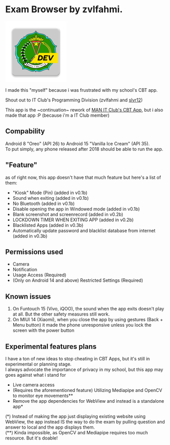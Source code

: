 # Exam Browser by zvlfahmi.

![nlogo](https://raw.githubusercontent.com/zvlfahmi/exambrowser/refs/heads/master/app/src/main/res/mipmap-xxxhdpi/ic_launcher.webp)

I made this "myself" because i was frustrated with my school's CBT app.

Shout out to IT Club's Programming Division (zvlfahmi and [slvr12](https://github.com/slvr12))

This app is the ~continuation~ rework of [MAN IT Club's CBT App](https://github.com/itclubmanmet/exambrowser-man), but i also made that app :P (because i'm a IT Club member)

## Compability 
Android 8 "Oreo" (API 26) to Android 15 "Vanilla Ice Cream" (API 35). <br>
To put simply, any phone released after 2018 should be able to run the app.

## "Feature"
as of right now, this app doesn't have that much feature but here's a list of them:

- "Kiosk" Mode (Pin) (added in v0.1b)
- Sound when exiting (added in v0.1b)
- No Bluetooth (added in v0.1b)
- Disable opening the app in Windowed mode (added in v0.1b)
- Blank screenshot and screenrecord (added in v0.2b)
- LOCKDOWN TIMER WHEN EXITING APP (added in v0.2b)
- Blacklisted Apps (added in v0.3b)
- Automatically update password and blacklist database from internet (added in v0.3b)

## Permissions used
- Camera
- Notification
- Usage Access (Required)
- (Only on Android 14 and above) Restricted Settings (Required)
  
##  Known issues
1. On Funtouch 15 (Vivo, iQOO), the sound when the app exits doesn't play at all. But the other safety measures still work.
2. On MIUI 14 (Xiaomi), when you close the app by using gestures (Back + Menu button) it made the phone unresponsive unless you lock the screen with the power button

## Experimental features plans
I have a ton of new ideas to stop cheating in CBT Apps, but it's still in experimental or planning stage.<br>
I always advocate the importance of privacy in my school, but this app may goes against what i stand for
- Live camera access
- (Requires the aforementioned feature) Utilizing Mediapipe and OpenCV to monitor eye movements**
- Remove the app dependencies for WebView and instead is a standalone app*

(*) Instead of making the app just displaying existing website using WebView, the app instead IS the way to do the exam by pulling question and answer to local and the app displays them.<br>
(**) Kinda impossible, as OpenCV and Mediapipe requires too much resource. But it's doable!
